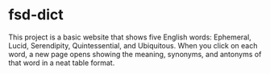 # fsd-dict
This project is a basic website that shows five English words: Ephemeral, Lucid, Serendipity, Quintessential, and Ubiquitous. When you click on each word, a new page opens showing the meaning, synonyms, and antonyms of that word in a neat table format. 
